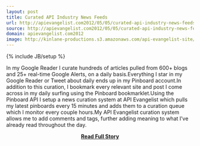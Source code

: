 ```yaml
---
layout: post
title: Curated API Industry News Feeds
url: http://apievangelist.com2012/05/05/curated-api-industry-news-feeds/
source: http://apievangelist.com2012/05/05/curated-api-industry-news-feeds/
domain: apievangelist.com2012
image: http://kinlane-productions.s3.amazonaws.com/api-evangelist-site/blog/pinboard_in_blue.png
---
```

{% include JB/setup %}<p>In my Google Reader I curate hundreds of articles pulled from 600+ blogs and 25+ real-time Google Alerts, on a daily basis.Everything I star in my Google Reader or Tweet about daily ends up in my Pinboard account.In addition to this curation, I bookmark every relevant site and post I come across in my daily surfing using the Pinboard bookmarklet.Using the Pinboard API I setup a news curation system at API Evangelist which pulls my latest pinboards every 15 minutes and adds them to a curation queue which I monitor every couple hours.My API Evangelist curation system allows me to add comments and tags, further adding meaning to what I’ve already read throughout the day.</p>
<center><p><a href="http://apievangelist.com2012/05/05/curated-api-industry-news-feeds/" style='padding:25px; font-sze:18px; font-weight: bold;'>Read Full Story</a></p></center>
